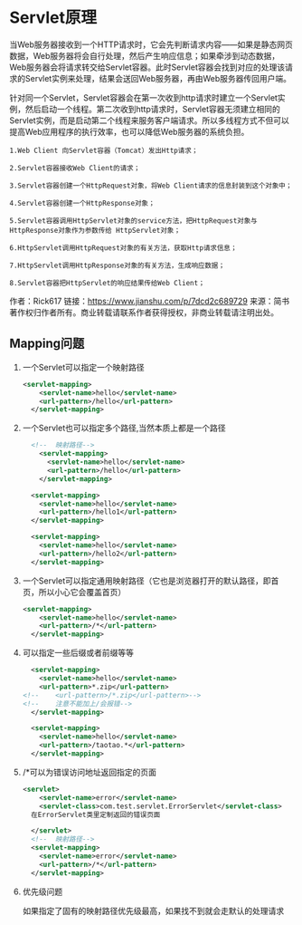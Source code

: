 # Servlet原理

当Web服务器接收到一个HTTP请求时，它会先判断请求内容——如果是静态网页数据，Web服务器将会自行处理，然后产生响应信息；如果牵涉到动态数据，Web服务器会将请求转交给Servlet容器。此时Servlet容器会找到对应的处理该请求的Servlet实例来处理，结果会送回Web服务器，再由Web服务器传回用户端。

针对同一个Servlet，Servlet容器会在第一次收到http请求时建立一个Servlet实例，然后启动一个线程。第二次收到http请求时，Servlet容器无须建立相同的Servlet实例，而是启动第二个线程来服务客户端请求。所以多线程方式不但可以提高Web应用程序的执行效率，也可以降低Web服务器的系统负担。

```
1.Web Client 向Servlet容器（Tomcat）发出Http请求；

2.Servlet容器接收Web Client的请求；

3.Servlet容器创建一个HttpRequest对象，将Web Client请求的信息封装到这个对象中；

4.Servlet容器创建一个HttpResponse对象；

5.Servlet容器调用HttpServlet对象的service方法，把HttpRequest对象与HttpResponse对象作为参数传给 HttpServlet对象；

6.HttpServlet调用HttpRequest对象的有关方法，获取Http请求信息；

7.HttpServlet调用HttpResponse对象的有关方法，生成响应数据；

8.Servlet容器把HttpServlet的响应结果传给Web Client；
```

作者：Rick617
链接：https://www.jianshu.com/p/7dcd2c689729
来源：简书
著作权归作者所有。商业转载请联系作者获得授权，非商业转载请注明出处。

## Mapping问题

1. 一个Servlet可以指定一个映射路径
   
   ```xml
   <servlet-mapping>
       <servlet-name>hello</servlet-name>
       <url-pattern>/hello</url-pattern>
     </servlet-mapping>
   ```

2. 一个Servlet也可以指定多个路径,当然本质上都是一个路径
   
   ```xml
     <!--  映射路径-->
       <servlet-mapping>
         <servlet-name>hello</servlet-name>
         <url-pattern>/hello</url-pattern>
       </servlet-mapping>
   
     <servlet-mapping>
       <servlet-name>hello</servlet-name>
       <url-pattern>/hello1</url-pattern>
     </servlet-mapping>
   
     <servlet-mapping>
       <servlet-name>hello</servlet-name>
       <url-pattern>/hello2</url-pattern>
     </servlet-mapping>
   ```

3. 一个Servlet可以指定通用映射路径（它也是浏览器打开的默认路径，即首页，所以小心它会覆盖首页）
   
   ```xml
   <servlet-mapping>
       <servlet-name>hello</servlet-name>
       <url-pattern>/*</url-pattern>
     </servlet-mapping>
   ```

4. 可以指定一些后缀或者前缀等等
   
   ```xml
     <servlet-mapping>
       <servlet-name>hello</servlet-name>
       <url-pattern>*.zip</url-pattern>
   <!--    <url-pattern>/*.zip</url-pattern>-->
   <!--    注意不能加上/会报错-->
     </servlet-mapping>
   
     <servlet-mapping>
       <servlet-name>hello</servlet-name>
       <url-pattern>/taotao.*</url-pattern>
     </servlet-mapping>
   ```

5. /*可以为错误访问地址返回指定的页面
   
   ```xml
   <servlet>
       <servlet-name>error</servlet-name>
       <servlet-class>com.test.servlet.ErrorServlet</servlet-class>
     在ErrorServlet类里定制返回的错误页面
   
     </servlet>
     <!--  映射路径-->
     <servlet-mapping>
       <servlet-name>error</servlet-name>
       <url-pattern>/*</url-pattern>
     </servlet-mapping>
   ```

6. 优先级问题
   
   如果指定了固有的映射路径优先级最高，如果找不到就会走默认的处理请求
